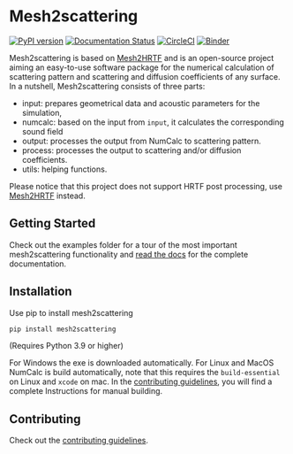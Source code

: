 # Mesh2scattering

[![PyPI version](https://badge.fury.io/py/mesh2scattering.svg)](https://badge.fury.io/py/mesh2scattering)
[![Documentation Status](https://readthedocs.org/projects/mesh2scattering/badge/?version=latest)](https://mesh2scattering.readthedocs.io/en/latest/?badge=latest)
[![CircleCI](https://circleci.com/gh/ahms5/mesh2scattering.svg?style=shield)](https://circleci.com/gh/ahms5/mesh2scattering)
[![Binder](https://mybinder.org/badge_logo.svg)](https://mybinder.org/v2/gh/pyfar/gallery/main?labpath=docs/gallery/interactive/pyfar_introduction.ipynb)

Mesh2scattering is based on [Mesh2HRTF](https://github.com/Any2HRTF/Mesh2HRTF) and is an open-source project aiming an easy-to-use software package for the numerical calculation of scattering pattern and scattering and diffusion coefficients of any surface. In a nutshell, Mesh2scattering consists of three parts:

- input: prepares geometrical data and acoustic parameters for the simulation,
- numcalc: based on the input from ``input``, it calculates the corresponding sound field
- output: processes the output from NumCalc to scattering pattern.
- process: processes the output to scattering and/or diffusion coefficients.
- utils: helping functions.

Please notice that this project does not support HRTF post processing, use [Mesh2HRTF](https://github.com/Any2HRTF/Mesh2HRTF) instead.

## Getting Started

Check out the examples folder for a tour of the most important mesh2scattering
functionality and [read the docs](https://mesh2scattering.readthedocs.io/en/latest) for the complete documentation.

## Installation

Use pip to install mesh2scattering

```bash
pip install mesh2scattering
```

(Requires Python 3.9 or higher)

For Windows the exe is downloaded automatically.
For Linux and MacOS NumCalc is build automatically, note that this requires
the ``build-essential`` on Linux and ``xcode`` on mac.
In the [contributing guidelines](https://mesh2scattering.readthedocs.io/en/stable/contributing.html), you will find a complete Instructions for
manual building.

## Contributing

Check out the [contributing guidelines](https://mesh2scattering.readthedocs.io/en/stable/contributing.html).
